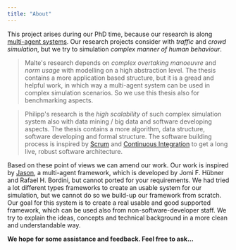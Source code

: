 ```yaml
---
title: "About"
---
```

This project arises during our PhD time, because our research is along [multi-agent systems](https://en.wikipedia.org/wiki/Multi-agent_system). Our research projects consider with _traffic_ and _crowd simulation_, but we try to simulation _complex manner of human behaviour_.

> Malte's research depends on _complex overtaking 
> manoeuvre_ and _norm usage_ with modelling on a high 
> abstraction level. The thesis contains a more 
> application based structure, but it is a gread and 
> helpful work, in which way a multi-agent system can 
> be used in complex simulation scenarios. So we use 
> this thesis also for benchmarking aspects.

<p/>

> Philipp's research is the _high scalability_ of such 
> complex simulation system also with data mining / big 
> data and software developing aspects. The thesis 
> contains a more algorithm, data structure, software 
> developing and formal structure. The software 
> building process is inspired by [Scrum](https://en.wikipedia.org/wiki/Scrum_(software_development)) and 
> [Continuous Integration](https://en.wikipedia.org/wiki/Continuous_integration) to get a long live, robust 
> software architecture.

Based on these point of views we can amend our work.
Our work is inspired by [Jason](http://jason.sourceforge.net/), a multi-agent framework, which is developed by Jomi F. Hübner and Rafael H. Bordini, but cannot ported for your requirements. We had tried a lot different types frameworks to create an usable system for our simulation, but we cannot do so we build-up our framework from scratch. Our goal for this system is to create a real usable and good supported framework, which can be used also from non-software-developer staff. We try to explain the ideas, concepts and technical background in a more clean and understandable way.

__We hope for some assistance and feedback. Feel free to ask...__
